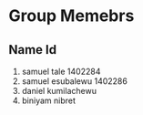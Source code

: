 # Group Memebrs
## Name                   Id
1. samuel tale            1402284
2. samuel esubalewu       1402286
3. daniel kumilachewu
4. biniyam nibret         
